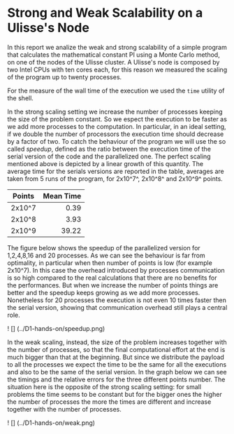 # Strong and Weak Scalability on a Ulisse's Node


In this report we analize the weak and strong scalability of a simple program
that calculates the mathematical constant PI using a Monte Carlo method, on
one of the nodes of the Ulisse cluster.
A Ulisse's node is composed by two Intel CPUs with ten cores each, for this
reason we measured the scaling of the program up to twenty processes.

For the measure of the wall time of the execution we used the `time` utility of the shell.

In the strong scaling setting we increase the number of processes
keeping the size of the problem constant. So we espect the execution to be
faster as we add more processes to the computation. In particular, in an ideal
setting, if we double the number of processors the execution time should decrease
by a factor of two.
To catch the behaviour of the program we will use the so called _speedup_, defined as the
ratio between the execution time of the serial version of the code and the parallelized one.
The perfect scaling mentioned above is depicted by a linear growth of this quantity.
The average time for the serials versions are reported in the table, averages are taken from
5 runs of the program, for 2x10^7^, 2x10^8^ and 2x10^9^ points.

| Points | Mean Time |
|--------|----------:|
| 2x10^7 |     0.39  |
| 2x10^8 |     3.93  |
| 2x10^9 |    39.22  |


The figure below shows the speedup of the parallelized version for 1,2,4,8,16 and 20
processes. As we can see the behaviour is far from optimality, in particular when then
number of points is low (for example 2x10^7). In this case the overhead introduced by
processes communication is so high compared to the real calculations that there are no benefits
for the performances.
But when we increase the number of points things are better and the speedup keeps growing
as we add more processes. Nonetheless for 20 processes the execution is not even 10 times
faster then the serial version, showing that communication overhead still plays a central role.

! [] (../D1-hands-on/speedup.png)

In the weak scaling, instead, the size of the problem increases together with
the number of processes, so that the final computational effort at the end is
much bigger than that at the beginning. But since we distribute the payload to all
the processes we expect the time to be the same for all the executions and also
to be the same of the serial version.
In the graph below we can see the timings and the relative errors for the three different
points number. The situation here is the opposite of the strong scaling setting: for small
problems the time seems to be constant but for the bigger ones the higher the number of processes
the more the times are different and increase together with the number of processes.


! [] (../D1-hands-on/weak.png)
